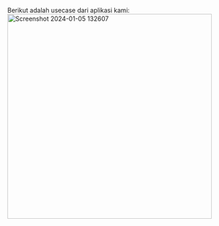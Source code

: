 
Berikut adalah usecase dari aplikasi kami: 
<img width="461" alt="Screenshot 2024-01-05 132607" src="https://github.com/SitiMarfungahDwiLestari/Keuangan/assets/115131610/8d20e9a4-a6da-4b96-a354-4ff606a54faa">
